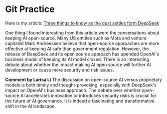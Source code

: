 # Git Practice
Here is my article: [Three things to know as the dust settles form DeepSeek](https://www.technologyreview.com/2025/02/04/1110918/three-things-to-know-as-the-dust-settles-from-deepseek/)

One thing I found interesting from this article were the conversations about keeping AI open-source. Many US entities such as Meta and venture capitalist Marc Andreessen believe that open-source approaches are more effective at keeping AI safe than government regulation. However, the release of DeepSeek and its open source approach has upended OpenAI's business model of keeping its AI model closed. There is an interesting debate about whether the impact making AI open source will further AI development or cause more security and risk issues. 

**Comment by Larisa Li**
The discussion on open-source AI versus proprietary models is both timely and thought-provoking, especially with DeepSeek's impact on OpenAI's business approach. The debate over whether open-source AI accelerates innovation or introduces security risks is crucial for the future of AI governance. It is indeed a fascinating and transformative shift in the AI landscape.
